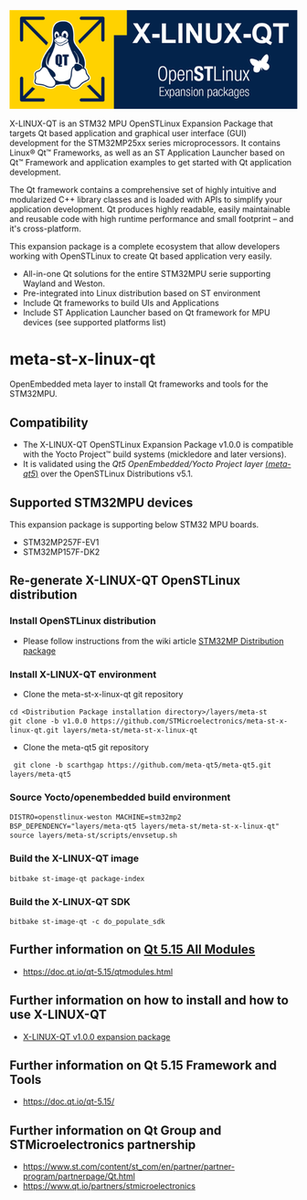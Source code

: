 <center>

![X-LINUX-QT Logo](./_htmresc/x-linux-qt-logo.png)

</center>

X-LINUX-QT is an STM32 MPU OpenSTLinux Expansion Package that targets Qt based application and graphical user interface (GUI) development for the STM32MP25xx series microprocessors. It contains Linux® Qt™ Frameworks, as well as an ST Application Launcher based on Qt™ Framework and application examples to get started with Qt application development.

The Qt framework contains a comprehensive set of highly intuitive and modularized C++ library classes and is loaded with APIs to simplify your application development. Qt produces highly readable, easily maintainable and reusable code with high runtime performance and small footprint – and it's cross-platform.

This expansion package is a complete ecosystem that allow developers working with OpenSTLinux to create Qt based application very easily.

- All-in-one Qt solutions for the entire STM32MPU serie supporting Wayland and Weston.
- Pre-integrated into Linux distribution based on ST environment
- Include Qt frameworks to build UIs and Applications
- Include ST Application Launcher based on Qt framework for MPU devices (see supported platforms list)

# meta-st-x-linux-qt
OpenEmbedded meta layer to install Qt frameworks and tools for the STM32MPU.

## Compatibility
* The X-LINUX-QT OpenSTLinux Expansion Package v1.0.0 is compatible with the Yocto Project™ build systems (mickledore and later versions).
* It is validated using the *_Qt5 OpenEmbedded/Yocto Project layer_* [(*_meta-qt5_*)](https://github.com/meta-qt5/meta-qt5) over the OpenSTLinux Distributions v5.1.

## Supported STM32MPU devices
This expansion package is supporting below STM32 MPU boards.
  * STM32MP257F-EV1
  * STM32MP157F-DK2

## Re-generate X-LINUX-QT OpenSTLinux distribution

### Install OpenSTLinux distribution

* Please follow instructions from the wiki article [STM32MP Distribution package](https://wiki.st.com/stm32mpu/wiki/STM32MPU_Distribution_Package)

### Install X-LINUX-QT environment

* Clone the meta-st-x-linux-qt git repository

```
cd <Distribution Package installation directory>/layers/meta-st
git clone -b v1.0.0 https://github.com/STMicroelectronics/meta-st-x-linux-qt.git layers/meta-st/meta-st-x-linux-qt
```

* Clone the meta-qt5 git repository

```
 git clone -b scarthgap https://github.com/meta-qt5/meta-qt5.git layers/meta-qt5
```

### Source Yocto/openembedded build environment

```
DISTRO=openstlinux-weston MACHINE=stm32mp2 BSP_DEPENDENCY="layers/meta-qt5 layers/meta-st/meta-st-x-linux-qt" source layers/meta-st/scripts/envsetup.sh
```

### Build the X-LINUX-QT image

```
bitbake st-image-qt package-index
```

### Build the X-LINUX-QT SDK

```
bitbake st-image-qt -c do_populate_sdk
```

## Further information on [Qt 5.15 All Modules](https://doc.qt.io/qt-5.15/qtmodules.html)

* <https://doc.qt.io/qt-5.15/qtmodules.html>

## Further information on how to install and how to use X-LINUX-QT

* [X-LINUX-QT v1.0.0 expansion package](https://wiki.st.com/stm32mpu/wiki/X-LINUX-QT_expansion_package)

## Further information on Qt 5.15 Framework and Tools

* <https://doc.qt.io/qt-5.15/>

## Further information on Qt Group and STMicroelectronics partnership

* <https://www.st.com/content/st_com/en/partner/partner-program/partnerpage/Qt.html>
* <https://www.qt.io/partners/stmicroelectronics>

